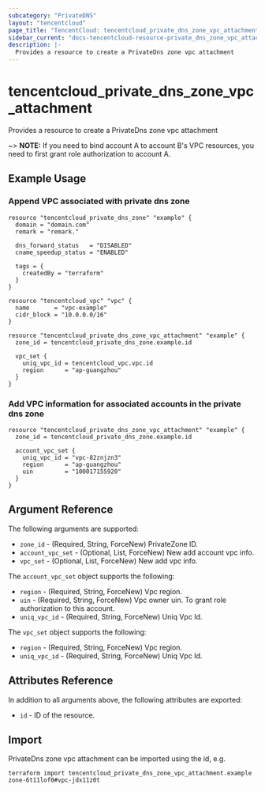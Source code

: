 ```yaml
---
subcategory: "PrivateDNS"
layout: "tencentcloud"
page_title: "TencentCloud: tencentcloud_private_dns_zone_vpc_attachment"
sidebar_current: "docs-tencentcloud-resource-private_dns_zone_vpc_attachment"
description: |-
  Provides a resource to create a PrivateDns zone vpc attachment
---
```


# tencentcloud_private_dns_zone_vpc_attachment

Provides a resource to create a PrivateDns zone vpc attachment

~> **NOTE:**  If you need to bind account A to account B's VPC resources, you need to first grant role authorization to account A.

## Example Usage

### Append VPC associated with private dns zone

```hcl
resource "tencentcloud_private_dns_zone" "example" {
  domain = "domain.com"
  remark = "remark."

  dns_forward_status   = "DISABLED"
  cname_speedup_status = "ENABLED"

  tags = {
    createdBy = "terraform"
  }
}

resource "tencentcloud_vpc" "vpc" {
  name       = "vpc-example"
  cidr_block = "10.0.0.0/16"
}

resource "tencentcloud_private_dns_zone_vpc_attachment" "example" {
  zone_id = tencentcloud_private_dns_zone.example.id

  vpc_set {
    uniq_vpc_id = tencentcloud_vpc.vpc.id
    region      = "ap-guangzhou"
  }
}
```

### Add VPC information for associated accounts in the private dns zone

```hcl
resource "tencentcloud_private_dns_zone_vpc_attachment" "example" {
  zone_id = tencentcloud_private_dns_zone.example.id

  account_vpc_set {
    uniq_vpc_id = "vpc-82znjzn3"
    region      = "ap-guangzhou"
    uin         = "100017155920"
  }
}
```

## Argument Reference

The following arguments are supported:

* `zone_id` - (Required, String, ForceNew) PrivateZone ID.
* `account_vpc_set` - (Optional, List, ForceNew) New add account vpc info.
* `vpc_set` - (Optional, List, ForceNew) New add vpc info.

The `account_vpc_set` object supports the following:

* `region` - (Required, String, ForceNew) Vpc region.
* `uin` - (Required, String, ForceNew) Vpc owner uin. To grant role authorization to this account.
* `uniq_vpc_id` - (Required, String, ForceNew) Uniq Vpc Id.

The `vpc_set` object supports the following:

* `region` - (Required, String, ForceNew) Vpc region.
* `uniq_vpc_id` - (Required, String, ForceNew) Uniq Vpc Id.

## Attributes Reference

In addition to all arguments above, the following attributes are exported:

* `id` - ID of the resource.




## Import

PrivateDns zone vpc attachment can be imported using the id, e.g.

```
terraform import tencentcloud_private_dns_zone_vpc_attachment.example zone-6t11lof0#vpc-jdx11z0t
```

